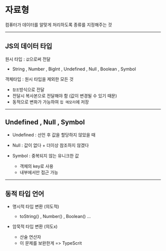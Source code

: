 # 자료형

컴퓨터가 데이터를 알맞게 처리하도록 종류를 지정해주는 것

---

## JS의 데이터 타입

원시 타입 : `값`으로써 전달

- String , Number , BigInt , Undefined , Null , Boolean , Symbol

객체타입 : 원시 타입을 제외한 모든 것

- `참조`방식으로 전달
- 전달시 복사본으로 전달해야 함 (값이 변경될 수 있기 때문)
- 동적으로 변화가 가능하여 `힙 메모리`에 저장

---

## Undefined , Null , Symbol

- Undefined : 선언 후 값을 할당하지 않았을 때

- Null : 값이 없다 + 더이상 참조하지 않겠다

- Symbol : 중복되지 않는 유니크한 값
  - 객체의 key로 사용
  - 내부에서만 접근 가능

---

## 동적 타입 언어

- 명시적 타입 변환 (의도적)

  - toString() , Number() , Boolean() ...

- 암묵적 타입 변환 (의도x)

  - 산술 연산자
  - 이 문제를 보완한게 => TypeScrit
